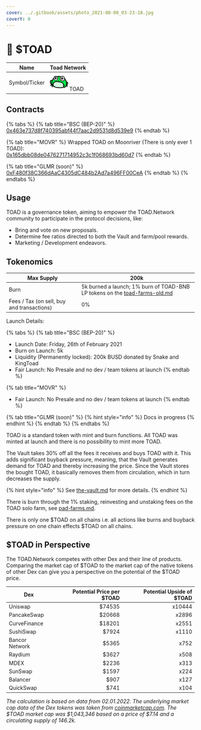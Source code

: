 ```yaml
---
cover: ../.gitbook/assets/photo_2021-08-08_03-23-18.jpg
coverY: 0
---
```


# 🐸 $TOAD

| Name          | Toad Network                                 |
| ------------- | -------------------------------------------- |
| Symbol/Ticker | ![](../.gitbook/assets/TOAD.symbol.svg) TOAD |

## Contracts

{% tabs %}
{% tab title="BSC (BEP-20)" %}
[0x463e737d8f740395abf44f7aac2d9531d8d539e9](https://bscscan.com/token/0x463e737d8f740395abf44f7aac2d9531d8d539e9)
{% endtab %}

{% tab title="MOVR" %}
Wrapped TOAD on Moonriver (There is only ever 1 TOAD):\
[0x165dbb08de0476271714952c3c1f068693bd60d7](https://moonriver.moonscan.io/token/0x165dbb08de0476271714952c3c1f068693bd60d7)
{% endtab %}

{% tab title="GLMR (soon)" %}
[0xF480f38C366dAaC4305dC484b2Ad7a496FF00CeA](https://blockscout.moonbeam.network/address/0xF480f38C366dAaC4305dC484b2Ad7a496FF00CeA)
{% endtab %}
{% endtabs %}

## Usage

TOAD is a governance token, aiming to empower the TOAD.Network community to participate in the protocol decisions, like:

* Bring and vote on new proposals.
* Determine fee ratios directed to both the Vault and farm/pool rewards.
* Marketing / Development endeavors.

## Tokenomics

| Max Supply                                 | 200k                                                                                                                        |
| ------------------------------------------ | --------------------------------------------------------------------------------------------------------------------------- |
| Burn                                       | 5k burned a launch; 1% burn of TOAD-BNB LP tokens on the [toad-farms-old.md](../products/farms/toad-farms-old.md "mention") |
| Fees / Tax (on sell, buy and transactions) | 0%                                                                                                                          |

Launch Details:

{% tabs %}
{% tab title="BSC (BEP-20)" %}
* Launch Date: Friday, 26th of February 2021
* Burn on Launch: 5k
* Liquidity (Permanently locked): 200k BUSD donated by Snake and KingToad
* Fair Launch: No Presale and no dev / team tokens at launch
{% endtab %}

{% tab title="MOVR" %}
* Fair Launch: No Presale and no dev / team tokens at launch
{% endtab %}

{% tab title="GLMR (soon)" %}
{% hint style="info" %}
Docs in progress
{% endhint %}
{% endtab %}
{% endtabs %}

TOAD is a standard token with mint and burn functions. All TOAD was minted at launch and there is no possibility to mint more TOAD.

The Vault takes 30% off all the fees it receives and buys TOAD with it. This adds significant buyback pressure, meaning, that the Vault generates demand for TOAD and thereby increasing the price. Since the Vault stores the bought TOAD, it basically removes them from circulation, which in turn decreases the supply.

{% hint style="info" %}
See [the-vault.md](../concepts/the-vault.md "mention") for more details.
{% endhint %}

There is burn through the 1% staking, reinvesting and unstaking fees on the TOAD solo farm, see [pad-farms.md](../products/farms/pad-farms.md "mention").

There is only one $TOAD on all chains i.e. all actions like burns and buyback pressure on one chain effects $TOAD on all chains.

## $TOAD in Perspective

The TOAD.Network competes with other Dex and their line of products. Comparing the market cap of $TOAD to the market cap of the native tokens of other Dex can give you a perspective on the potential of the $TOAD price.

| Dex            | Potential Price per $TOAD | Potential Upside of $TOAD |
| -------------- | ------------------------: | ------------------------: |
| Uniswap        |                    $74535 |                    x10444 |
| PancakeSwap    |                    $20668 |                     x2896 |
| CurveFinance   |                    $18201 |                     x2551 |
| SushiSwap      |                     $7924 |                     x1110 |
| Bancor Network |                     $5365 |                      x752 |
| Raydium        |                     $3627 |                      x508 |
| MDEX           |                     $2236 |                      x313 |
| SunSwap        |                     $1597 |                      x224 |
| Balancer       |                      $907 |                      x127 |
| QuickSwap      |                      $741 |                      x104 |

_The calculation is based on data from 02.01.2022. The underlying market cap data of the Dex tokens was taken from_ [_coinmarketcap.com_](https://coinmarketcap.com)_. The $TOAD market cap was $1,043,346 based on a price of $7.14 and a circulating supply of 146.2k._
